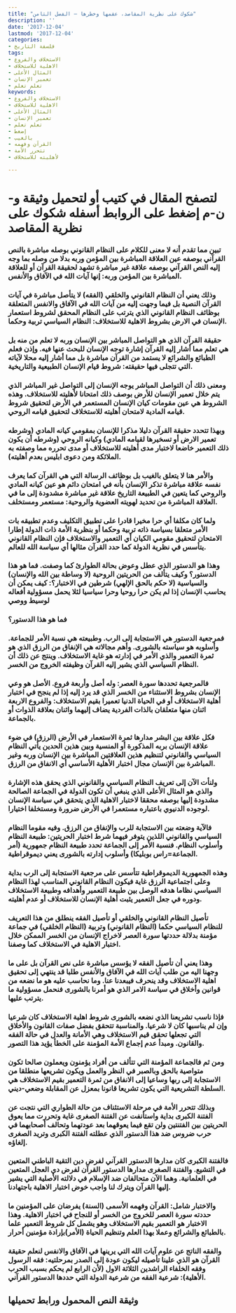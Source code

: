 ```yaml
---
title: "شكوك على نظرية المقاصد، عقمها وخطرها – الفصل الثامن"
description: ''
date: '2017-12-04'
lastmod: '2017-12-04'
categories:
- فلسفة التاريخ
tags:
- الاستخلاف والفروع
- الاهلية للاستخلاف
- المثال الأعلى
- تعمير الإنسان
- تعلم تعلم
keywords:
- الاستخلاف والفروع
- الاهلية للاستخلاف
- المثال الأعلى
- تعمير الإنسان
- تعلم تعلم
- إضغط
- بالغيب
- القرآن وفهمه
- تتحرر الأمة
- لأهليته للاستخلاف

---
```

# **لتصفح المقال في كتيب أو لتحميل وثيقة و-ن-م إضغط على الروابط أسفله** **شكوك على نظرية المقاصد**

### تبين مما تقدم أنه لا معنى للكلام على النظام القانوني بوصله مباشرة بالنص القرآني بوصفه عين العلاقة المباشرة بين المؤمن وربه بدلا من وصله بما وجه إليه النص القرآني بوصفه علاقة غير مباشرة تشهد لحقيقة القرآن أو للعلاقة المباشرة بين المؤمن وربه: إنها آيات الله في الآفاق والأنفس.

### وذلك يعني أن النظام القانوني والخلقي (الفقه) لا يتأصل مباشرة في آيات القرآن النصية بل فيما وجهت إليه من آيات الله في الآفاق والانفس المتعلقة بوظائف النظام القانوني الذي يترتب على النظام المحقق لشروط استعمار الإنسان في الارض بشروط الاهلية للاستخلاف: النظام السياسي تربية وحكما.

### حقيقة القرآن الذي هو التواصل المباشر بين الإنسان وربه لا تعلم من منه بل هي تعلم مما أشار إليه القرآن إشارة توجه الإنسان للبحث عنها فيه. وإذن فعلم الطبائع والشرائع لا يستمد من القرآن مباشرة بل مما أشار إليه محلا لآياته التي تتجلى فيها حقيقته: شروط قيام الإنسان الطبيعية والتاريخية.

### ومعنى ذلك أن التواصل المباشر يوجه الإنسان إلى التواصل غير المباشر الذي يتم خلال تعمير الإنسان للأرض بوصف ذلك امتحانا لأهليته للاستخلاف. وهذه الشروط هي عين مقومات كيان الإنسان المستعمر في الأرض لتحقيق شروط قيامه المادية لامتحان أهليته للاستخلاف لتحقيق قيامه الروحي.

### وبهذا تتحدد حقيقة القرآن دليلا مذكرا للإنسان بمقومي كيانه المادي (وشرطه تعمير الارض أو تسخيرها لقيامه المادي) وكيانه الروحي (وشرطه أن يكون ذلك التعمير خاضعا لاختبار مدى أهليته للاستخلاف أو مدى تحرره مما وصفته به الملائكة ومن دعوى ابليس بعدم أهليته).

### والأمر هنا لا يتعلق بالغيب بل بوظائف الرسالة التي هي القرآن كما يعرف نفسه علاقة مباشرة تذكر الإنسان بأنه في امتحان دائم هو عين كيانه المادي والروحي كما يتعين في الطبيعة التاريخ علاقة غير مباشرة مشدودة إلى ما في العلاقة المباشرة من تحديد لهويته العضوية والروحية: مستعمر ومستخلف.

### ولما كان مكلفا أي حرا مخيرا قادرا على تطبيق التكليف وعدم تطبيقه بات الأمر متعلقا بسياسة ذاته تربية وحكما أو بنظرية الأمة ذات الدولة إطارا الامتحان لتحقيق مقومي الكيان أي التعمير والاستخلاف فإن النظام القانوني يتأسس في نظرية الدولة كما حدد القرآن مثالها أي سياسة الله للعالم.

### وهذا هو الدستور الذي عطل وعوض بحالة الطوارئ كما وصفت. فما هو هذا الدستور؟ وكيف يتألف من الحريتين الروحية (لا وساطة بين الله والإنسان) والسياسية (لا حكم بالحق الإلهي) شرطين في الاختبار؟: كيف يمكن أن يحاسب الإنسان إذا لم يكن حرا روحيا وحرا سياسيا لئلا يحمل مسؤولية أفعاله لوسيط ووصي

### فما هو هذا الدستور؟

### فمرجعية الدستور هي الاستجابة إلى الرب. وطبيعته هي نسبة الأمر للجماعة. وأسلوبه هو سياسته بالشورى. وأهم مجالاته هي الإنفاق من الرزق الذي هو ثمرة التعمير والذي الأمر في إدارته هو غاية الاستخلاف. وينتج عن ذلك أن النظام السياسي الذي يشير إليه القرآن وظيفته الخروج من الخسر.

### فالمرجعية تحددها سورة العصر: وله أصل وأربعة فروع. الأصل هو وعي الإنسان بشروط الاستثناء من الخسر الذي قد يرد إليه إذا لم ينجح في اختبار أهلية الاستخلاف أو في الحياة الدنيا تعميرا بقيم الاستخلاف: والفروع الاربعة اثنان منها متعلقان بالذات الفردية يضاف إليهما واثنان بعلاقة الذوات أو بالجماعة.

### فكل علاقة بين البشر مدارها ثمرة الاستعمار في الأرض (الرزق) في ضوء علاقة الإنسان بربه المذكورة أو المنسية وبين هذين الحدين يأتي النظام السياسي والقانوني لتنظيم هذين العلاقتين المباشرة بين الإنسان وربه وغير المباشرة بين الإنسان مجال اختبار الأهلية الأساسي أي الانفاق من الرزق.

### ولنأت الآن إلى تعريف النظام السياسي والقانوني الذي يحقق هذه الإشارة والذي هو المثال الأعلى الذي ينبغي أن تكون الدولة في الجماعة الصالحة مشدودة إليها بوصفه محققا لاختبار الاهلية الذي يتحقق في سياسة الإنسان لوجوده الدنيوي باعتباره مستعمرا في الأرض ضرورة ومستخلفا اختيارا.

### فالآية وضعته بين الاستجابة للرب والإنفاق من الرزق. وفيه مقوما النظام السياسي والقانوني اللذين يتوفر فيهما شرط اختبار الحريتين: طبيعة النظام وأسلوب النظام. فنسبة الأمر إلى الجماعة تحدد طبيعة النظام جمهورية (أمر الجماعة=راس بوبليكا) وأسلوب إدارته بالشورى يعني ديموقراطية.

### وهذه الجمهورية الديموقراطية تتأسس على مرجعية الاستجابة إلى الرب بداية وعلى اجتماعية الرزق غاية فيكون النظام القانوني المناسب لهذا النظام السياسي نظاما هدفه الوصل بين طبيعة التعمير وأهدافه وطبيعة الاستخلاف ودوره في جعل التعمير يثبت أهلية الإنسان للاستخلاف أو عدم أهليته.

### تأصيل النظام القانوني والخلقي أو تأصيل الفقه ينطلق من هذا التعريف للنظام السياسي حكما (النظام القانوني) وتربية (النظام الخلقي) في جماعة مؤمنة بدلالة حددتها سورة العصر لاخراج الإنسان من الخسر الممكن خلال اختبار الاهلية في الاستخلاف كما وصفنا.

### وهذا يعني أن تأصيل الفقه لا يؤسس مباشرة على نص القرآن بل على ما وجهنا اليه من طلب آيات الله في الآفاق والأنفس طلبا قد ينتهي إلى تحقيق اهلية الاستخلاف وقد ينحرف فيبعدنا عنا. وما نحاسب عليه هو ما نضعه من قوانين وأخلاق في سياسة الامر الذي هو أمرنا بالشورى فنحمل مسؤولية ما يترتب عليها.

### فإذا ناسب تشريعنا الذي نضعه بالشورى شروط اهلية الاستخلاف كان شرعيا وإن لم يناسبها كان لا شرعيا. والمناسبة تتحقق بفضل صفات القانون والأخلاق التي تجعلها تحقق قيم الاستخلاف وهي الأمانة والعدل في حالة الفقه والقانون. ومبدأ عدم إجماع الأمة المؤمنة على الخطأ يؤيد هذا التصور.

### ومن ثم فالجماعة المؤمنة التي تتألف من أفراد يؤمنون ويعملون صالحا تكون متواصية بالحق وبالصبر في النظر والعمل ويكون تشريعها منطلقا من الاستجابة إلى ربها وساعيا إلى الانفاق من ثمرة التعمير بقيم الاستخلاف هي السلطة التشريعية التي يكون تشريعا قانونا بمعزل عن المقابلة وضعي-ديني.

### وبذلك تتحرر الأمة في مرحلة الاستئناف من حالة الطواري التي نتجت عن الفتنة الكبرى بداية واستأنفت عن الفتنة الصغرى غاية وتحررت مما يعوق الحريتين بين الفتنتين ولن تقع فيما يعوقهما بعد عودتهما وتحالف أصحابهما في حرب ضروس ضد هذا الدستور الذي عطلته الفتنة الكبرى وتريد الصغرى إلغاؤه.

### فالفتنة الكبرى كان مدارها الدستور القرآني لفرض دين التقية الباطني المتعين في التشيع. والفتنة الصغرى مدارها الدستور القرآن لفرض دي العجل المتعين في العلمانية. وهما الآن متحالفان ضد الإسلام في دلالته الأصلية التي يشير إليها القرآن ويترك لنا واجب خوض اختبار الاهلية باجتهادنا.

### والاختبار شامل: القرآن وفهمه الأسمى (السنة) يفرضان على المؤمنين ما حددته سورة العصر للخروج من الخسر أو للنجاح في اختبار الاهلية. وهذا الاختبار هو التعمير بقيم الاستخلاف وهو يشمل كل شروط التعمير علما بالطبائع والشرائع وعملا بهذا العلم وتنظيم الحياة (الأمر)بإرادة مؤمنين أحرار.

### والفقه الناتج عن علوم آيات الله التي يرينها في الآفاق والانفس لنعلم حقيقة القرآن هو الذي علينا تأصيله ليكون عودة إلى الصدر بمرحلتيه: فقه الرسول وفقه الخلفاء الراشدين الثلاثة الاول (لأن الرابع لم يحكم بسبب الحرب الأهلية): شرعية الفقه من شرعية الدولة التي حددها الدستور القرآني.

## وثيقة النص المحمول ورابط تحميلها

###